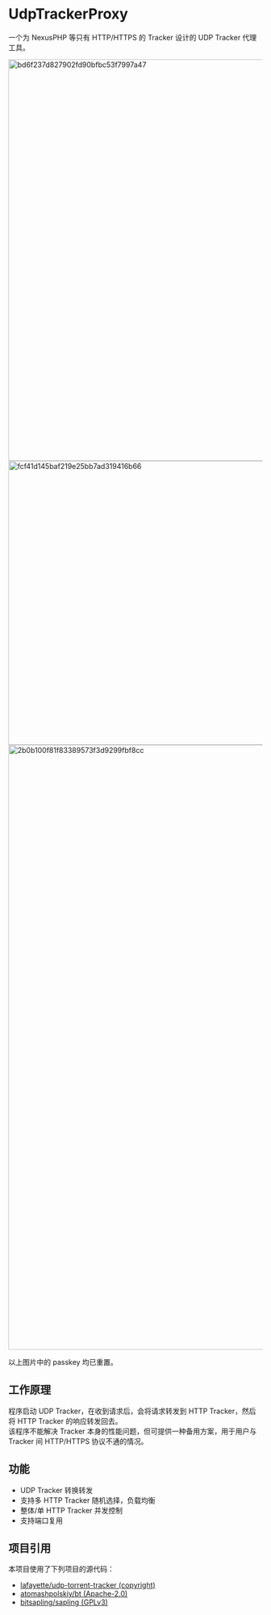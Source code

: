 # UdpTrackerProxy

一个为 NexusPHP 等只有 HTTP/HTTPS 的 Tracker 设计的 UDP Tracker 代理工具。

<img width="796" alt="bd6f237d827902fd90bfbc53f7997a47" src="https://github.com/Ghost-chu/UdpTrackerProxy/assets/30802565/d290e034-d25e-498d-a3f1-372e1f42428b">
<img width="563" alt="fcf41d145baf219e25bb7ad319416b66" src="https://github.com/Ghost-chu/UdpTrackerProxy/assets/30802565/d1eee949-8026-4baf-9ba1-87716533d5d0">
<img width="1199" alt="2b0b100f81f83389573f3d9299fbf8cc" src="https://github.com/Ghost-chu/UdpTrackerProxy/assets/30802565/99f94a77-16b4-4152-9990-7b9320a15fd3">

以上图片中的 passkey 均已重置。

## 工作原理

程序启动 UDP Tracker，在收到请求后，会将请求转发到 HTTP Tracker，然后将 HTTP Tracker 的响应转发回去。  
该程序不能解决 Tracker 本身的性能问题，但可提供一种备用方案，用于用户与 Tracker 间 HTTP/HTTPS 协议不通的情况。

## 功能

* UDP Tracker 转换转发
* 支持多 HTTP Tracker 随机选择，负载均衡
* 整体/单 HTTP Tracker 并发控制
* 支持端口复用

## 项目引用

本项目使用了下列项目的源代码：

* [lafayette/udp-torrent-tracker (copyright)](https://github.com/lafayette/udp-torrent-tracker)
* [atomashpolskiy/bt (Apache-2.0)](https://github.com/atomashpolskiy/bt)
* [bitsapling/sapling (GPLv3)](https://github.com/bitsapling/sapling)